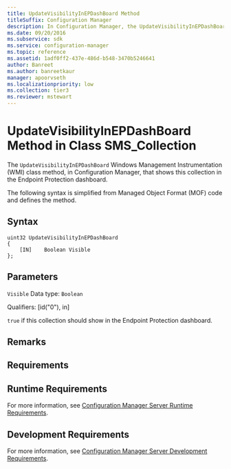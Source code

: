 ```yaml
---
title: UpdateVisibilityInEPDashBoard Method
titleSuffix: Configuration Manager
description: In Configuration Manager, the UpdateVisibilityInEPDashBoard Windows Management Instrumentation class method that shows this collection in the Endpoint Protection dashboard.
ms.date: 09/20/2016
ms.subservice: sdk
ms.service: configuration-manager
ms.topic: reference
ms.assetid: 1adf0ff2-437e-486d-b548-3470b5246641
author: Banreet
ms.author: banreetkaur
manager: apoorvseth
ms.localizationpriority: low
ms.collection: tier3
ms.reviewer: mstewart
---
```

# UpdateVisibilityInEPDashBoard Method in Class SMS_Collection
The `UpdateVisibilityInEPDashBoard` Windows Management Instrumentation (WMI) class method, in Configuration Manager, that shows this collection in the Endpoint Protection dashboard.

 The following syntax is simplified from Managed Object Format (MOF) code and defines the method.

## Syntax

```
uint32 UpdateVisibilityInEPDashBoard
{
    [IN]    Boolean Visible
};
```

## Parameters
 `Visible`
 Data type: `Boolean`

 Qualifiers: [id("0"), in]

 `true` if this collection should show in the Endpoint Protection dashboard.

## Remarks

## Requirements

## Runtime Requirements
 For more information, see [Configuration Manager Server Runtime Requirements](../../../../../develop/core/reqs/server-runtime-requirements.md).

## Development Requirements
 For more information, see [Configuration Manager Server Development Requirements](../../../../../develop/core/reqs/server-development-requirements.md).
